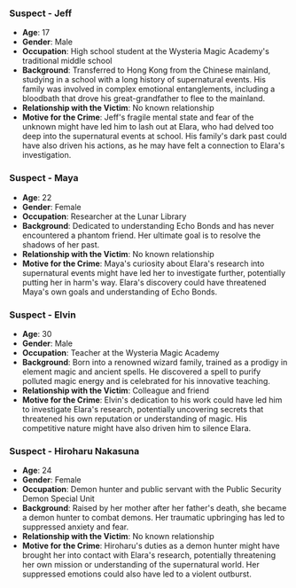 ### Suspect - Jeff
- **Age**: 17
- **Gender**: Male
- **Occupation**: High school student at the Wysteria Magic Academy's traditional middle school
- **Background**: Transferred to Hong Kong from the Chinese mainland, studying in a school with a long history of supernatural events. His family was involved in complex emotional entanglements, including a bloodbath that drove his great-grandfather to flee to the mainland.
- **Relationship with the Victim**: No known relationship
- **Motive for the Crime**: Jeff's fragile mental state and fear of the unknown might have led him to lash out at Elara, who had delved too deep into the supernatural events at school. His family's dark past could have also driven his actions, as he may have felt a connection to Elara's investigation.

### Suspect - Maya
- **Age**: 22
- **Gender**: Female
- **Occupation**: Researcher at the Lunar Library
- **Background**: Dedicated to understanding Echo Bonds and has never encountered a phantom friend. Her ultimate goal is to resolve the shadows of her past.
- **Relationship with the Victim**: No known relationship
- **Motive for the Crime**: Maya's curiosity about Elara's research into supernatural events might have led her to investigate further, potentially putting her in harm's way. Elara's discovery could have threatened Maya's own goals and understanding of Echo Bonds.

### Suspect - Elvin
- **Age**: 30
- **Gender**: Male
- **Occupation**: Teacher at the Wysteria Magic Academy
- **Background**: Born into a renowned wizard family, trained as a prodigy in element magic and ancient spells. He discovered a spell to purify polluted magic energy and is celebrated for his innovative teaching.
- **Relationship with the Victim**: Colleague and friend
- **Motive for the Crime**: Elvin's dedication to his work could have led him to investigate Elara's research, potentially uncovering secrets that threatened his own reputation or understanding of magic. His competitive nature might have also driven him to silence Elara.

### Suspect - Hiroharu Nakasuna
- **Age**: 24
- **Gender**: Female
- **Occupation**: Demon hunter and public servant with the Public Security Demon Special Unit
- **Background**: Raised by her mother after her father's death, she became a demon hunter to combat demons. Her traumatic upbringing has led to suppressed anxiety and fear.
- **Relationship with the Victim**: No known relationship
- **Motive for the Crime**: Hiroharu's duties as a demon hunter might have brought her into contact with Elara's research, potentially threatening her own mission or understanding of the supernatural world. Her suppressed emotions could also have led to a violent outburst.